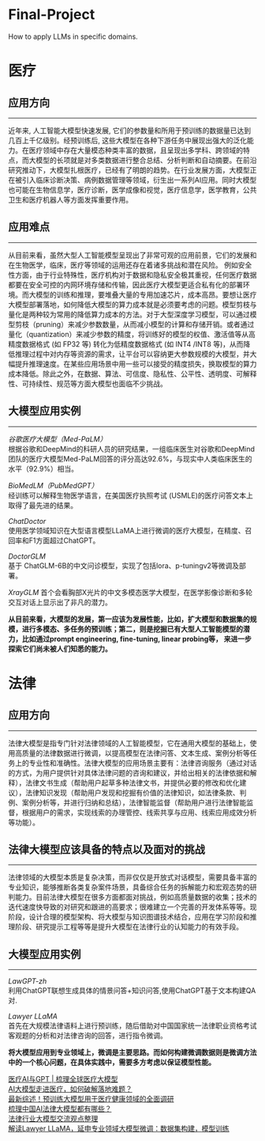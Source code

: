 # Final-Project
How to apply LLMs in specific domains.

医疗
=====

应用方向
-----
_____

近年来, 人工智能大模型快速发展, 它们的参数量和所用于预训练的数据量已达到几百上千亿级别。经预训练后, 这些大模型在各种下游任务中展现出强大的泛化能力。在医疗领域中存在大量模态种类丰富的数据，且呈现出多学科、跨领域的特点，而大模型的长项就是对多类数据进行整合总结、分析判断和自动摘要。在前沿研究推动下，大模型扎根医疗，已经有了明朗的趋势。在行业发展方面，大模型正在被引入临床诊断决策、病例数据管理等领域，衍生出一系列AI应用。同时大模型也可能在生物信息学，医疗诊断，医学成像和视觉，医疗信息学，医学教育，公共卫生和医疗机器人等方面发挥重要作用。

应用难点
-----
_____
从目前来看，虽然大型人工智能模型呈现出了非常可观的应用前景，它们的发展和在生物医学，临床，医疗等领域的运用还存在着诸多挑战和潜在风险。
例如安全性方面，由于行业特殊性，医疗机构对于数据和隐私安全极其重视，任何医疗数据都要在安全可控的内网环境存储和传输，因此医疗大模型更适合私有化的部署环境。而大模型的训练和推理，要堆叠大量的专用加速芯片，成本高昂。要想让医疗大模型部署落地，如何降低大模型的算力成本就是必须要考虑的问题。模型剪枝与量化是两种较为常用的降低算力成本的方法。对于大型深度学习模型，可以通过模型剪枝（pruning）来减少参数数量，从而减小模型的计算和存储开销。或者通过量化（quantization）来减少参数的精度，将训练好的模型的权值、激活值等从高精度数据格式 (如 FP32 等) 转化为低精度数据格式 (如 INT4 /INT8 等)，从而降低推理过程中对内存等资源的需求，让平台可以容纳更大参数规模的大模型，并大幅提升推理速度。在某些应用场景中用一些可以接受的精度损失，换取模型的算力成本降低。除此之外，在数据、算法、可信度、隐私性、公平性、透明度、可解释性、可持续性、规范等方面大模型也面临不少挑战。


大模型应用实例
-----
_____
*谷歌医疗大模型（Med-PaLM）*  
根据谷歌和DeepMind的科研人员的研究结果，一组临床医生对谷歌和DeepMind团队的医疗大模型Med-PaLM回答的评分高达92.6%，与现实中人类临床医生的水平（92.9%）相当。

*BioMedLM（PubMedGPT）*  
经训练可以解释生物医学语言，在美国医疗执照考试 (USMLE)的医疗问答文本上取得了最先进的结果。

*ChatDoctor*  
使用医学领域知识在大型语言模型LLaMA上进行微调的医疗大模型，在精度、召回率和F1方面超过ChatGPT。

*DoctorGLM*  
基于 ChatGLM-6B的中文问诊模型，实现了包括lora、p-tuningv2等微调及部署。

*XrayGLM*
首个会看胸部X光片的中文多模态医学大模型，在医学影像诊断和多轮交互对话上显示出了非凡的潜力。

**从目前来看，大模型的发展，第一应该为发展性能，比如，扩大模型和数据集的规模，进行多模态、多任务的预训练；第二，则是挖掘已有大型人工智能模型的潜力，比如通过prompt engineering, fine-tuning, linear probing等， 来进一步探索它们尚未被人们知悉的能力。**

法律
=====

应用方向
-----
______
法律大模型是指专门针对法律领域的人工智能模型，它在通用大模型的基础上，使用高质量的法律数据进行微调，以提高模型在法律问答、文本生成、案例分析等任务上的专业性和准确性。法律大模型的应用场景主要有：法律咨询服务（通过对话的方式，为用户提供针对具体法律问题的咨询和建议，并给出相关的法律依据和解释），法律文书生成（帮助用户起草多种法律文书，并提供必要的修改和优化建议），法律知识发现（帮助用户发现和挖掘有价值的法律知识，如法律条款、判例、案例分析等，并进行归纳和总结），法律智能监督（帮助用户进行法律智能监督，根据用户的需求，实现线索的办理管控、线索共享与应用、线索应用成效分析等功能）。

法律大模型应该具备的特点以及面对的挑战
-----
______
法律领域的大模型本质是复杂决策，而非仅仅是开放式对话模型，需要具备丰富的专业知识，能够推断各类复杂案件场景，具备综合任务的拆解能力和宏观态势的研判能力。目前法律大模型在很多方面都面对挑战，例如高质量数据的收集；技术的迭代速度快导致的对研究和跟进的高要求；很难建立一个完善的开发体系等等。现阶段，设计合理的模型架构、将大模型与知识图谱技术结合，应用在学习阶段和推理阶段、研究提示工程等等是提升大模型在法律行业的认知能力的有效手段。

大模型应用实例
-----
______
*LawGPT-zh*  
利用ChatGPT联想生成具体的情景问答+知识问答,使用ChatGPT基于文本构建QA对.

*Lawyer LLaMA*  
首先在大规模法律语料上进行预训练，随后借助对中国国家统一法律职业资格考试客观题的分析和对法律咨询的回答，进行指令微调。

**将大模型应用到专业领域上，微调是主要思路。而如何构建微调数据则是微调方法中的一个核心问题，在具体实践中，需要多方考虑以保证模型性能。**

[医疗AI与GPT | 梳理全球医疗大模型](https://zhuanlan.zhihu.com/p/658284168)  
[AI大模型走进医疗，如何破解落地难题？](https://zhuanlan.zhihu.com/p/673338994)  
[最新综述！预训练大模型用于医疗健康领域的全面调研](https://blog.csdn.net/amusi1994/article/details/133594022)   
[梳理中国AI法律大模型都有哪些？](https://zhuanlan.zhihu.com/p/640338124)  
[法律行业大模型交流观点整理](https://zhuanlan.zhihu.com/p/669509425)  
[解读Lawyer LLaMA，延申专业领域大模型微调：数据集构建，模型训练](https://zhuanlan.zhihu.com/p/634861170)

